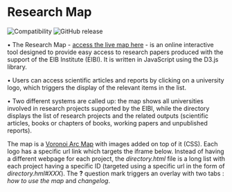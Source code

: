 # Research Map

![Compatibility](https://img.shields.io/badge/compatibility-%20Firefox%20Chrome%20Safari%20IE%20-brightgreen.svg)
![GitHub release](https://img.shields.io/github/release/qubyte/rubidium.svg?maxAge=2592000?style=plastic)

•	The Research Map - [access the live map here](http://institute.eib.org/map/map.html) - is an online interactive tool designed to provide easy access to research papers produced with the support of the EIB Institute (EIBI). It is written in JavaScript using the D3.js library.

•	Users can access scientific articles and reports by clicking on a university logo, which triggers the display of the relevant items in the list.

•	Two different systems are called up: the map shows all universities involved in research projects supported by the EIBI, while the directory displays the list of research projects and the related outputs (scientific articles, books or chapters of books, working papers and unpublished reports).

The map is a [Voronoi Arc Map](https://gist.github.com/mbostock/7608400) with images added on top of it (CSS). Each logo has a specific url link which targets the iframe below. Instead of having a different webpage for each project, the *directory.html* file is a long list with each project having a specific ID (targeted using a specific url in the form of *directory.hml#XXX*). The **?** question mark triggers an overlay with two tabs : *how to use the map* and *changelog*.

